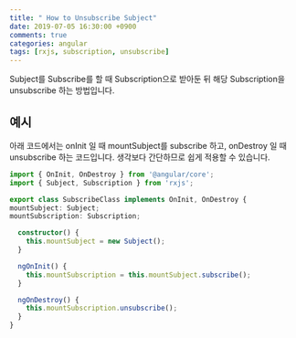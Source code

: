 ```yaml
---
title: " How to Unsubscribe Subject"
date: 2019-07-05 16:30:00 +0900
comments: true
categories: angular
tags: [rxjs, subscription, unsubscribe]
---
```




Subject를 Subscribe를 할 때 Subscription으로 받아둔 뒤 해당 Subscription을 unsubscribe 하는 방법입니다.



## 예시
아래 코드에서는 onInit 일 때 mountSubject를 subscribe 하고, onDestroy 일 때 unsubscribe 하는 코드입니다. 생각보다 간단하므로 쉽게 적용할 수 있습니다.


```ts
import { OnInit, OnDestroy } from '@angular/core';
import { Subject, Subscription } from 'rxjs';

export class SubscribeClass implements OnInit, OnDestroy {
mountSubject: Subject;
mountSubscription: Subscription;

  constructor() {
    this.mountSubject = new Subject();
  }

  ngOnInit() {
    this.mountSubscription = this.mountSubject.subscribe();
  }

  ngOnDestroy() {
    this.mountSubscription.unsubscribe();
  }  
}

```